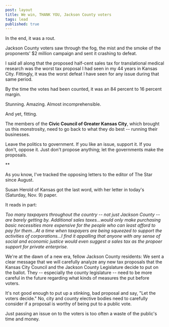 ```yaml
---
post: layout
title: We win, THANK YOU, Jackson County voters
tags: lead
published: true
---
```


In the end, it was a rout. 

Jackson County voters saw through the fog, the mist and the smoke of the proponents' $2 million campaign and sent it crashing to defeat.

I said all along that the proposed half-cent sales tax for translational medical research was the worst tax proposal I had seen in my 44 years in Kansas City. Fittingly, it was the worst defeat I have seen for any issue during that same period.

By the time the votes had been counted, it was an 84 percent to 16 percent margin.

Stunning. Amazing. Almost incomprehensible.

And yet, fitting. 

The members of the **Civic Council of Greater Kansas City**, which brought us this monstrosity, need to go back to what they do best -- running their businesses.

Leave the politics to government. If you like an issue, support it. If you don't, oppose it. Just don't propose anything; let the governments make the proposals.

**

As you know, I've tracked the opposing letters to the editor of The Star since August.

Susan Herold of Kansas got the last word, with her letter in today's (Saturday, Nov. 9) paper.

It reads in part:

_Too many taxpayers throughout the country -- not just Jackson County -- are barely getting by. Additional sales taxes...would only make purchasing basic necessities more expensive for the people who can least afford to pay for them...At a time when taxpayers are being squeezed to support the activities of corporations...I find it appalling that anyone with any sense of social and economic justice would even suggest a sales tax as the propoer support for private enterprise._

We're at the dawn of a new era, fellow Jackson County residents: We sent a clear message that we will carefully analyze any new tax proposals that the Kansas City Council and the Jackson County Legislature decide to put on the ballot. They -- especially the county legislature -- need to be more careful in the future regarding what kinds of measures the put before voters.

It's not good enough to put up a stinking, bad proposal and say, "Let the voters decide." No, city and county elective bodies need to carefully consider if a proposal is worthy of being put to a public vote.

Just passing an issue on to the voters is too often a waste of the public's time and money. 

